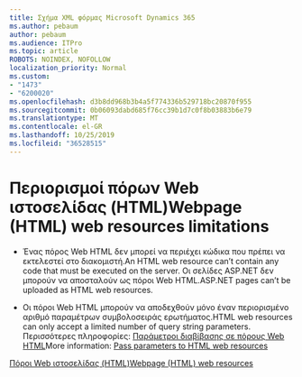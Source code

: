 ```yaml
---
title: Σχήμα XML φόρμας Microsoft Dynamics 365
ms.author: pebaum
author: pebaum
ms.audience: ITPro
ms.topic: article
ROBOTS: NOINDEX, NOFOLLOW
localization_priority: Normal
ms.custom:
- "1473"
- "6200020"
ms.openlocfilehash: d3b8dd968b3b4a5f774336b529718bc20870f955
ms.sourcegitcommit: 0b06093dabd685f76cc39b1d7c0f8b03883b6e79
ms.translationtype: MT
ms.contentlocale: el-GR
ms.lasthandoff: 10/25/2019
ms.locfileid: "36528515"
---
```

# <a name="webpage-html-web-resources-limitations"></a><span data-ttu-id="80b4a-102">Περιορισμοί πόρων Web ιστοσελίδας (HTML)</span><span class="sxs-lookup"><span data-stu-id="80b4a-102">Webpage (HTML) web resources limitations</span></span>

* <span data-ttu-id="80b4a-103">Ένας πόρος Web HTML δεν μπορεί να περιέχει κώδικα που πρέπει να εκτελεστεί στο διακομιστή.</span><span class="sxs-lookup"><span data-stu-id="80b4a-103">An HTML web resource can’t contain any code that must be executed on the server.</span></span> <span data-ttu-id="80b4a-104">Οι σελίδες ASP.NET δεν μπορούν να αποσταλούν ως πόροι Web HTML.</span><span class="sxs-lookup"><span data-stu-id="80b4a-104">ASP.NET pages can’t be uploaded as HTML web resources.</span></span>

* <span data-ttu-id="80b4a-105">Οι πόροι Web HTML μπορούν να αποδεχθούν μόνο έναν περιορισμένο αριθμό παραμέτρων συμβολοσειράς ερωτήματος.</span><span class="sxs-lookup"><span data-stu-id="80b4a-105">HTML web resources can only accept a limited number of query string parameters.</span></span> <span data-ttu-id="80b4a-106">Περισσότερες πληροφορίες: [Παράμετροι διαβίβασης σε πόρους Web HTML](https://docs.microsoft.com/dynamics365/customer-engagement/developer/webpage-html-web-resources#BKMK_PassingParametersToWebResources)</span><span class="sxs-lookup"><span data-stu-id="80b4a-106">More information: [Pass parameters to HTML web resources](https://docs.microsoft.com/dynamics365/customer-engagement/developer/webpage-html-web-resources#BKMK_PassingParametersToWebResources)</span></span>

[<span data-ttu-id="80b4a-107">Πόροι Web ιστοσελίδας (HTML)</span><span class="sxs-lookup"><span data-stu-id="80b4a-107">Webpage (HTML) web resources</span></span>](https://docs.microsoft.com/dynamics365/customer-engagement/developer/webpage-html-web-resources)

